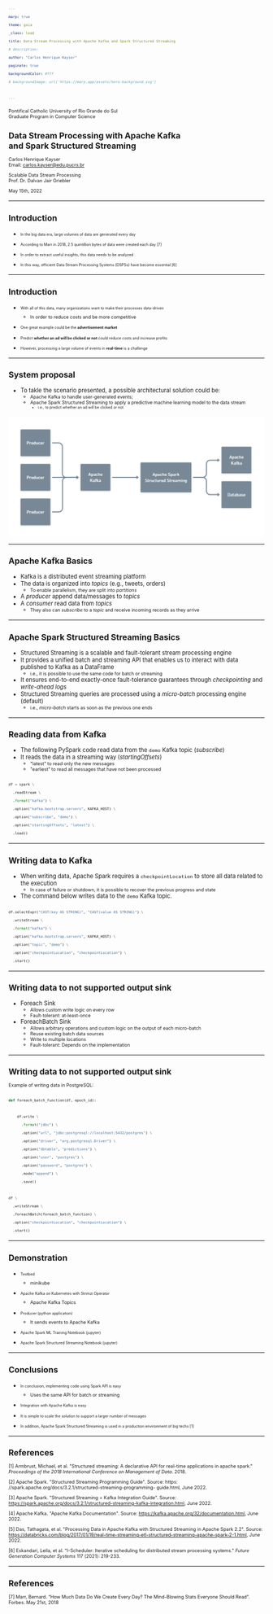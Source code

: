 ```yaml
---
marp: true
theme: gaia
_class: lead
title: Data Stream Processing with Apache Kafka and Spark Structured Streaming
# description: 
author: "Carlos Henrique Kayser"
paginate: true
backgroundColor: #fff
# backgroundImage: url('https://marp.app/assets/hero-background.svg')

---
```


<style scoped>
h1 { font-size: 1.5rem }

p { font-size: 80% }
</style>

Pontifical Catholic University of Rio Grande do Sul<br>Graduate Program in Computer Science

# Data Stream Processing with Apache Kafka<br>and Spark Structured Streaming

Carlos Henrique Kayser<br>Email: carlos.kayser@edu.pucrs.br

Scalable Data Stream Processing<br>Prof. Dr. Dalvan Jair Griebler

May 15th, 2022

---

<style> 
h1 { font-size: 1rem }

p { font-size: 80% }

li { font-size: 80% }

pre code { font-size: 50% }

img[alt~="center"] {
  display: block;
  margin: 0 auto;
}

figcaption {
  display: block;
  margin: 0 auto;
}
</style>

# Introduction

- In the big data era, large volumes of data are generated every day

- According to Marr in 2018, 2.5 quintillion bytes of data were created each day [7]

- In order to extract useful insights, this data needs to be analyzed

- In this way, efficient Data Stream Processing Systems (DSPSs) have become essential [6]





---
# Introduction

- With all of this data, many organizations want to make their processes data-driven
  - In order to reduce costs and be more competitive

- One great example could be the **advertisement market**

- Predict **whether an ad will be clicked or not** could reduce costs and increase profits

- However, processing a large volume of events in **real-time** is a challenge




---

# System proposal

- To takle the scenario presented, a possible architectural solution could be:
  - Apache Kafka to handle user-generated events;
  - Apache Spark Structured Streaming to apply a predictive machine learning model to the data stream
    - i.e., to predict whether an ad will be clicked or not

![w:700 center](figures/system-proposal.png)


<!-- To takle the scenario presented, a possible solution consists of applying a machine learning model (i.e., predict whether an ad will be clicked or not) with Apache Spark Structured Streaming in real-time on the data stream coming from Apache Kafka;     -->











---
# Apache Kafka Basics

- Kafka is a distributed event streaming platform
- The data is organized into _topics_ (e.g., tweets, orders)
  - To enable parallelism, they are split into _partitions_
- A _producer_ append data/messages to _topics_
- A _consumer_ read data from _topics_
  - They also can _subscribe_ to a _topic_ and receive incoming records as they arrive

<!-- 
![w:600 center](figures/kafka-topic.png)
*Fig.1 - 4K Mountains Wallpaper* 
 -->





---

# Apache Spark Structured Streaming Basics

- Structured Streaming is a scalable and fault-tolerant stream processing engine
- It provides a unified batch and streaming API that enables us to interact with data published to Kafka as a DataFrame
  - i.e., it is possible to use the same code for batch or streaming
- It ensures end-to-end exactly-once fault-tolerance guarantees through _checkpointing_ and _write-ahead logs_
- Structured Streaming queries are processed using a _micro-batch_ processing engine (default)
  - i.e., _micro-batch_ starts as soon as the previous one ends









---
# Reading data from Kafka


- The following PySpark code read data from the `demo` Kafka topic (*subscribe*)
- It reads the data in a streaming way (*startingOffsets*)
  - "latest" to read only the new messages
  - "earliest" to read all messages that have not been processed

```python
df = spark \
  .readStream \
  .format("kafka") \
  .option("kafka.bootstrap.servers", KAFKA_HOST) \
  .option("subscribe", "demo") \
  .option("startingOffsets", "latest") \
  .load()
```




---
# Writing data to Kafka

- When writing data, Apache Spark requires a `checkpointLocation` to store all data related to the execution
  - In case of failure or shutdown, it is possible to recover the previous progress and state
- The command below writes data to the `demo` Kafka topic. 

```python
df.selectExpr("CAST(key AS STRING)", "CAST(value AS STRING)") \
  .writeStream \
  .format("kafka") \
  .option("kafka.bootstrap.servers", KAFKA_HOST) \
  .option("topic", "demo") \
  .option("checkpointLocation", "checkpointLocation") \
  .start()
```



---
# Writing data to not supported output sink

- Foreach Sink
  - Allows custom write logic on every row
  - Fault-tolerant: at-least-once
- ForeachBatch Sink
  - Allows arbitrary operations and custom logic on the output of each micro-batch
  - Reuse existing batch data sources
  - Write to multiple locations
  - Fault-tolerant: Depends on the implementation






---
# Writing data to not supported output sink

Example of writing data in PostgreSQL:

```python
def foreach_batch_function(df, epoch_id):

    df.write \
      .format("jdbc") \
      .option("url", "jdbc:postgresql://localhost:5432/postgres") \
      .option("driver", "org.postgresql.Driver") \
      .option("dbtable", "predictions") \
      .option("user", "postgres") \
      .option("password", "postgres") \
      .mode("append") \
      .save()

df \
  .writeStream \
  .foreachBatch(foreach_batch_function) \
  .option("checkpointLocation", "checkpointLocation") \
  .start()
```



---
# Demonstration

- Testbed
  - minikube

- Apache Kafka on Kubernetes with Strimzi Operator
  - Apache Kafka Topics

- Producer (python application)
  - It sends events to Apache Kafka

- Apache Spark ML Training Notebook (jupyter)

- Apache Spark Structured Streaming Notebook (jupyter)








---
# Conclusions

- In conclusion, implementing code using Spark API is easy
  - Uses the same API for batch or streaming

- Integration with Apache Kafka is easy

- It is simple to scale the solution to support a larger number of messages

- In addition, Apache Spark Structured Streaming is used in a production environment of big techs [1]




---
# References

<style scoped>
p { font-size: 65% }
</style>

[1] Armbrust, Michael, et al. "Structured streaming: A declarative API for real-time applications in apache spark." _Proceedings of the 2018 International Conference on Management of Data_. 2018.

[2] Apache Spark. "Structured Streaming Programming Guide". Source: https:
//spark.apache.org/docs/3.2.1/structured-streaming-programming-
guide.html, June 2022.

[3] Apache Spark. "Structured Streaming + Kafka Integration Guide". Source: https://spark.apache.org/docs/3.2.1/structured-streaming-kafka-integration.html, June 2022.

[4] Apache Kafka. "Apache Kafka Documentation". Source: https://kafka.apache.org/32/documentation.html, June 2022.

[5] Das, Tathagata, et al. "Processing Data in Apache Kafka with Structured Streaming in Apache Spark 2.2". Source: https://databricks.com/blog/2017/01/19/real-time-streaming-etl-structured-streaming-apache-spark-2-1.html, June 2022.

[6] Eskandari, Leila, et al. "I-Scheduler: Iterative scheduling for distributed stream processing systems." _Future Generation Computer Systems_ 117 (2021): 219-233.

---
# References

<style scoped>
p { font-size: 65% }
</style>

[7] Marr, Bernard. “How Much Data Do We Create Every Day? The Mind-Blowing Stats Everyone Should Read”. Forbes. May 21st, 2018




<!-- <p>
    <img src="figures/kafka-topic.png" alt style="width:50%">
</p>
<p>
    <em>image_caption</em>
</p> -->


<!-- <figure class="image">
  <img src="figures/kafka-topic.png" alt="Descirp" style="width:50%">
  <figcaption>Kafka Topic</figcaption>
</figure> -->


<!-- 
---
<style>
.image-caption {
  text-align: center;
  font-size: .8rem;
  color: light-grey;
}
</style>

![w:600 center](figures/kafka-topic.png)

<figcaption>Kafka Topic</figcaption> -->


<!-- 
---

# Apache Spark Structured Streaming

[1] -->
